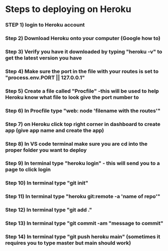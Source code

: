 # Steps to deploying on Heroku
### **STEP 1)** login to Heroku account
### **Step 2)** Download Heroku onto your computer (Google how to)
### **Step 3)** Verify you have it downloaded by typing "heroku -v" to get the latest version you have
### **Step 4)** Make sure the port in the file with your routes is set to "process.env.PORT || 127.0.0.1"
### **Step 5)** Create a file called "Procfile" -this will be used to help Heroku know what file to look give the port number to 
### **Step 6)** In Procfile type "web: node 'filename with the routes'"
### **Step 7)** on Heroku click top right corner in dashboard to create app (give app name and create the app)
### **Step 8)** In VS code terminal make sure you are cd into the proper folder you want to deploy
### **Step 9)** In terminal type "heroku login" - this will send you to a page to click login
### **Step 10)** In terminal type "git init" 
### **Step 11)** In terminal type "heroku git:remote -a 'name of repo'"
### **Step 12)** In terminal type "git add ."
### **Step 13)** In terminal type "git commit -am "message to commit"
### **Step 14)** In terminal type "git push heroku main" (sometimes it requires you to type master but main should work)